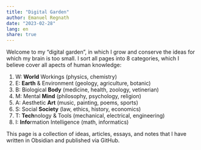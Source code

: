 ```yaml
---
title: "Digital Garden"
author: Emanuel Regnath
date: "2023-02-28"
lang: en
share: true
---
```



Welcome to my “digital garden”, in which I grow and conserve the ideas for which my brain is too small. I sort all pages into 8 categories, which I believe cover all apects of human knowledge:

1. W: **World** Workings (physics, chemistry)
1. E: **Earth** & Environment (geology, agriculture, botanic)
1. B: Biological **Body** (medicine, health, zoology, vetinerian)
1. M: Mental **Mind** (philosophy, psychology, religion)
1. A: Aesthetic **Art** (music, painting, poems, sports)
1. S: Social **Society** (law, ethics, history, economics)
1. T: **Tech**nology & Tools (mechanical, electrical, engineering)
1. I: **Info**rmation Intelligence (math, informatics)

This page is a collection of ideas, articles, essays, and notes that I have written in Obsidian and published via GitHub.